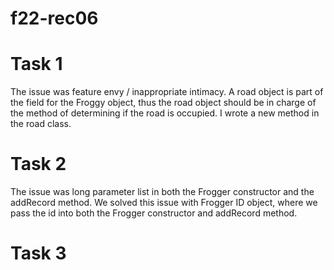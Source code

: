 # f22-rec06

# Task 1
The issue was feature envy / inappropriate intimacy. A road object is part of the field for the Froggy object, thus the road object should be in charge of the method of determining if the road is occupied. I wrote a new method in the road class.

# Task 2
The issue was long parameter list in both the Frogger constructor and the addRecord method.
We solved this issue with Frogger ID object, where we pass the id into both the Frogger constructor and addRecord method.

# Task 3